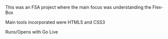 This was an FSA project where the main focus was understanding the Flex-Box

Main tools incorporated were HTML5 and CSS3

Runs/Opens with Go Live
